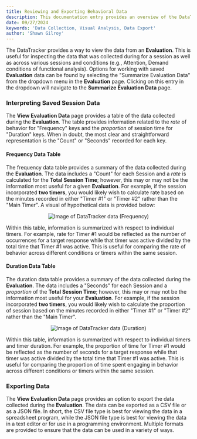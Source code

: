 ```yaml
---
title: Reviewing and Exporting Behavioral Data
description: This documentation entry provides an overview of the DataTracker's 'View Evaluation Data' page, including its purpose, structure, and how to interpret and export data from an Evaluation.
date: 09/27/2024
keywords: 'Data Collection, Visual Analysis, Data Export'
author: 'Shawn Gilroy'
---
```


The DataTracker provides a way to view the data from an **Evaluation**. This is useful for inspecting the data that was collected during for a session as well as across various sessions and conditions (e.g., Attention, Demand conditions of functional analysis). Options for working with saved **Evaluation** data can be found by selecting the "Summarize Evaluation Data" from the dropdown menu in the **Evaluation** page. Clicking on this entry in the dropdown will navigate to the **Summarize Evaluation Data** page.

### Interpreting Saved Session Data

The **View Evaluation Data** page provides a table of the data collected during the **Evaluation**. The table provides information related to the _rate_ of behavior for "Frequency" keys and the _proportion_ of session time for "Duration" keys. When in doubt, the most clear and straightforward representation is the "Count" or "Seconds" recorded for each key.

#### Frequency Data Table

The frequency data table provides a summary of the data collected during the **Evaluation**. The data includes a "Count" for each Session and a _rate_ is calculated for the **Total Session Time**; however, this may or may not be the information most useful for a given **Evaluation**. For example, if the session incorporated **two timers**, you would likely wish to calculate rate based on the minutes recorded in either "Timer #1" or "Timer #2" rather than the "Main Timer". A visual of hypothetical data is provided below:

<div align="center" width="100%">
    <img src="docs/evaluation_summary_frequency.png" alt="Image of DataTracker data (Frequency)"/>
</div>

Within this table, information is summarized with respect to individual timers. For example, rate for Timer #1 would be reflected as the number of occurrences for a target response while that timer was active divided by the total time that Timer #1 was active. This is useful for comparing the rate of behavior across different conditions or timers within the same session.

#### Duration Data Table

The duration data table provides a summary of the data collected during the **Evaluation**. The data includes a "Seconds" for each Session and a _proportion_ of the **Total Session Time**; however, this may or may not be the information most useful for your **Evaluation**. For example, if the session incorporated **two timers**, you would likely wish to calculate the proportion of session based on the minutes recorded in either "Timer #1" or "Timer #2" rather than the "Main Timer".

<div align="center" width="100%">
    <img src="docs/evaluation_summary_duration.png" alt="Image of DataTracker data (Duration)"/>
</div>

Within this table, information is summarized with respect to individual timers and timer duration. For example, the proportion of time for Timer #1 would be reflected as the number of seconds for a target response while that timer was active divided by the total time that Timer #1 was active. This is useful for comparing the proportion of time spent engaging in behavior across different conditions or timers within the same session.

### Exporting Data

The **View Evaluation Data** page provides an option to export the data collected during the **Evaluation**. The data can be exported as a CSV file or as a JSON file. In short, the CSV file type is best for viewing the data in a spreadsheet program, while the JSON file type is best for viewing the data in a text editor or for use in a programming environment. Multiple formats are provided to ensure that the data can be used in a variety of ways.
